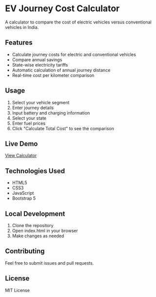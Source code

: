 # EV Journey Cost Calculator

A calculator to compare the cost of electric vehicles versus conventional vehicles in India.

## Features

- Calculate journey costs for electric and conventional vehicles
- Compare annual savings
- State-wise electricity tariffs
- Automatic calculation of annual journey distance
- Real-time cost per kilometer comparison

## Usage

1. Select your vehicle segment
2. Enter journey details
3. Input battery and charging information
4. Select your state
5. Enter fuel prices
6. Click "Calculate Total Cost" to see the comparison

## Live Demo

[View Calculator](https://your-calculator-url.netlify.app)

## Technologies Used

- HTML5
- CSS3
- JavaScript
- Bootstrap 5

## Local Development

1. Clone the repository
2. Open index.html in your browser
3. Make changes as needed

## Contributing

Feel free to submit issues and pull requests.

## License

MIT License